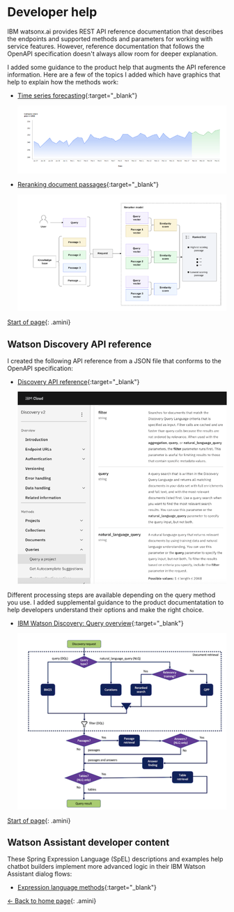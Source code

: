 # Developer help

IBM watsonx.ai provides REST API reference documentation that describes the endpoints and supported methods and parameters for working with service features. However, reference documentation that follows the OpenAPI specification doesn't always allow room for deeper explanation. 

I added some guidance to the product help that augments the API reference information. Here are a few of the topics I added which have graphics that help to explain how the methods work:

- [Time series forecasting](https://michelle-miller.github.io/samples/wx-time-series-api-sample.pdf){:target="_blank"}

  ![Diagram that shows how the time series API uses time-based data to predict future values.](images/tts-api.png)

- [Reranking document passages](https://michelle-miller.github.io/samples/wx-rerank-api-sample.pdf){:target="_blank"}

  ![Diagram that shows how the reranker API compares query text to each search result passage](images/reranker-api.png)

[Start of page](https://michelle-miller.github.io/developer-help.html){: .amini}

## Watson Discovery API reference

I created the following API reference from a JSON file that conforms to the OpenAPI specification:

- [Discovery API reference](https://cloud.ibm.com/apidocs/discovery-data){:target="_blank"}

  ![Screenshot of the Discovery API reference that shows the query options which are described in the diagram shown later](images/disco-rest-api.png)

Different processing steps are available depending on the query method you use. I added supplemental guidance to the product documentatation to help developers understand their options and make the right choice.

- [IBM Watson Discovery: Query overview](https://michelle-miller.github.io/samples/discovery-data-query-api-sample.pdf){:target="_blank"}

  ![Diagram that shows the features available based on the type of query you submit](images/disco-query-api.png)

[Start of page](https://michelle-miller.github.io/developer-help.html){: .amini}

## Watson Assistant developer content

These Spring Expression Language (SpEL) descriptions and examples help chatbot builders implement more advanced logic in their IBM Watson Assistant dialog flows:

- [Expression language methods](https://michelle-miller.github.io/samples/assistant-spel-sample.pdf){:target="_blank"}


[<- Back to home page](https://michelle-miller.github.io){: .amini}